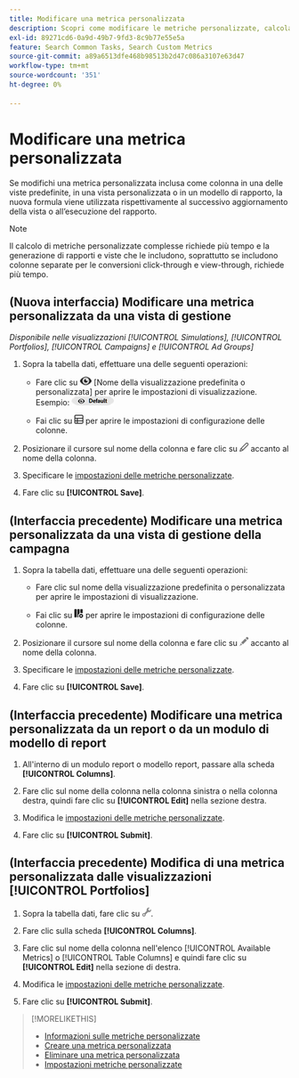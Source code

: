 ```yaml
---
title: Modificare una metrica personalizzata
description: Scopri come modificare le metriche personalizzate, calcolate dalle metriche standard.
exl-id: 89271cd6-0a9d-49b7-9fd3-8c9b77e55e5a
feature: Search Common Tasks, Search Custom Metrics
source-git-commit: a89a6513dfe468b98513b2d47c086a3107e63d47
workflow-type: tm+mt
source-wordcount: '351'
ht-degree: 0%

---
```


# Modificare una metrica personalizzata

Se modifichi una metrica personalizzata inclusa come colonna in una delle viste predefinite, in una vista personalizzata o in un modello di rapporto, la nuova formula viene utilizzata rispettivamente al successivo aggiornamento della vista o all’esecuzione del rapporto.

>[!NOTE]
>
>Il calcolo di metriche personalizzate complesse richiede più tempo e la generazione di rapporti e viste che le includono, soprattutto se includono colonne separate per le conversioni click-through e view-through, richiede più tempo.

## (Nuova interfaccia) Modificare una metrica personalizzata da una vista di gestione

*Disponibile nelle visualizzazioni [!UICONTROL Simulations], [!UICONTROL Portfolios], [!UICONTROL Campaigns] e [!UICONTROL Ad Groups]*

1. Sopra la tabella dati, effettuare una delle seguenti operazioni:

   * Fare clic su ![Selettore visualizzazione](/help/search-social-commerce/assets/view.png "Selettore visualizzazione") \[Nome della visualizzazione predefinita o personalizzata\] per aprire le impostazioni di visualizzazione. Esempio: ![Visualizzazione di esempio](/help/search-social-commerce/assets/view-selector-example.png "Visualizzazione di esempio")

   * Fai clic su ![Colonne personalizzate](/help/search-social-commerce/assets/custom-columns-new.png "Colonne personalizzate") per aprire le impostazioni di configurazione delle colonne.

1. Posizionare il cursore sul nome della colonna e fare clic su ![Modifica](/help/search-social-commerce/assets/edit-new.png "Modifica") accanto al nome della colonna.

1. Specificare le [impostazioni delle metriche personalizzate](custom-metric-settings.md).

1. Fare clic su **[!UICONTROL Save]**.

## (Interfaccia precedente) Modificare una metrica personalizzata da una vista di gestione della campagna

1. Sopra la tabella dati, effettuare una delle seguenti operazioni:

   * Fare clic sul nome della visualizzazione predefinita o personalizzata per aprire le impostazioni di visualizzazione.

   * Fai clic su ![Colonne personalizzate](/help/search-social-commerce/assets/custom-columns.png "Colonne personalizzate") per aprire le impostazioni di configurazione delle colonne.

1. Posizionare il cursore sul nome della colonna e fare clic su ![Modifica](/help/search-social-commerce/assets/edit.png "Modifica") accanto al nome della colonna.

1. Specificare le [impostazioni delle metriche personalizzate](custom-metric-settings.md).

1. Fare clic su **[!UICONTROL Save]**.

## (Interfaccia precedente) Modificare una metrica personalizzata da un report o da un modulo di modello di report

1. All&#39;interno di un modulo report o modello report, passare alla scheda **[!UICONTROL Columns]**.

1. Fare clic sul nome della colonna nella colonna sinistra o nella colonna destra, quindi fare clic su **[!UICONTROL Edit]** nella sezione destra.

1. Modifica le [impostazioni delle metriche personalizzate](custom-metric-settings.md).

1. Fare clic su **[!UICONTROL Submit]**.

## (Interfaccia precedente) Modifica di una metrica personalizzata dalle visualizzazioni [!UICONTROL Portfolios]

1. Sopra la tabella dati, fare clic su ![Modifica visualizzazione selezionata](/help/search-social-commerce/assets/view-settings.png "Modifica visualizzazione selezionata").

1. Fare clic sulla scheda **[!UICONTROL Columns]**.

1. Fare clic sul nome della colonna nell&#39;elenco [!UICONTROL Available Metrics] o [!UICONTROL Table Columns] e quindi fare clic su **[!UICONTROL Edit]** nella sezione di destra.

1. Modifica le [impostazioni delle metriche personalizzate](custom-metric-settings.md).

1. Fare clic su **[!UICONTROL Submit]**.

>[!MORELIKETHIS]
>
>* [Informazioni sulle metriche personalizzate](custom-metric-about.md)
>* [Creare una metrica personalizzata](custom-metric-create.md)
>* [Eliminare una metrica personalizzata](custom-metric-delete.md)
>* [Impostazioni metriche personalizzate](custom-metric-settings.md)
